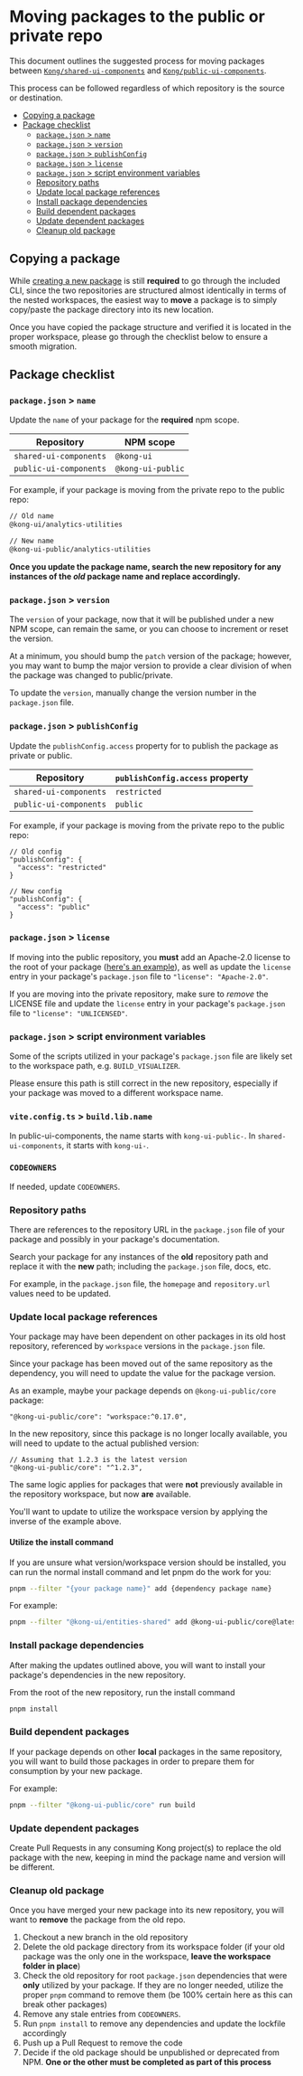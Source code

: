 # Moving packages to the public or private repo

This document outlines the suggested process for moving packages between [`Kong/shared-ui-components`](https://github.com/Kong/shared-ui-components) and [`Kong/public-ui-components`](https://github.com/Kong/public-ui-components).

This process can be followed regardless of which repository is the source or destination.

- [Copying a package](#copying-a-package)
- [Package checklist](#package-checklist)
  - [`package.json` \> `name`](#packagejson--name)
  - [`package.json` \> `version`](#packagejson--version)
  - [`package.json` \> `publishConfig`](#packagejson--publishconfig)
  - [`package.json` \> `license`](#packagejson--license)
  - [`package.json` \> script environment variables](#packagejson--script-environment-variables)
  - [Repository paths](#repository-paths)
  - [Update local package references](#update-local-package-references)
  - [Install package dependencies](#install-package-dependencies)
  - [Build dependent packages](#build-dependent-packages)
  - [Update dependent packages](#update-dependent-packages)
  - [Cleanup old package](#cleanup-old-package)

## Copying a package

While [creating a new package](./creating-a-package.md) is still **required** to go through the included CLI, since the two repositories are structured almost identically in terms of the nested workspaces, the easiest way to **move** a package is to simply copy/paste the package directory into its new location.

Once you have copied the package structure and verified it is located in the proper workspace, please go through the checklist below to ensure a smooth migration.

## Package checklist

### `package.json` > `name`

Update the `name` of your package for the **required** npm scope.

Repository | NPM scope
---------|----------
`shared-ui-components` | `@kong-ui`
`public-ui-components` | `@kong-ui-public`

For example, if your package is moving from the private repo to the public repo:

```txt
// Old name
@kong-ui/analytics-utilities

// New name
@kong-ui-public/analytics-utilities
```

**Once you update the package name, search the new repository for any instances of the _old_ package name and replace accordingly.**

### `package.json` > `version`

The `version` of your package, now that it will be published under a new NPM scope, can remain the same, or you can choose to increment or reset the version.

At a minimum, you should bump the `patch` version of the package; however, you may want to bump the major version to provide a clear division of when the package was changed to public/private.

To update the `version`, manually change the version number in the `package.json` file.

### `package.json` > `publishConfig`

Update the `publishConfig.access` property for to publish the package as private or public.

Repository | `publishConfig.access` property
---------|----------
`shared-ui-components` | `restricted`
`public-ui-components` | `public`

For example, if your package is moving from the private repo to the public repo:

```jsonc
// Old config
"publishConfig": {
  "access": "restricted"
}

// New config
"publishConfig": {
  "access": "public"
}
```

### `package.json` > `license`

If moving into the public repository, you **must** add an Apache-2.0 license to the root of your package ([here's an example](https://github.com/Kong/public-ui-components/blob/main/LICENSE)), as well as update the `license` entry in your package's `package.json` file to `"license": "Apache-2.0"`.

If you are moving into the private repository, make sure to _remove_ the LICENSE file and update the `license` entry in your package's `package.json` file to `"license": "UNLICENSED"`.

### `package.json` > script environment variables

Some of the scripts utilized in your package's `package.json` file are likely set to the workspace path, e.g. `BUILD_VISUALIZER`.

Please ensure this path is still correct in the new repository, especially if your package was moved to a different workspace name.

### `vite.config.ts` > `build.lib.name`

In public-ui-components, the name starts with `kong-ui-public-`.  In `shared-ui-components`, it starts with `kong-ui-`.

### `CODEOWNERS`

If needed, update `CODEOWNERS`.

### Repository paths

There are references to the repository URL in the `package.json` file of your package and possibly in your package's documentation.

Search your package for any instances of the **old** repository path and replace it with the **new** path; including the `package.json` file, docs, etc.

For example, in the `package.json` file, the `homepage` and `repository.url` values need to be updated.

### Update local package references

Your package may have been dependent on other packages in its old host repository, referenced by `workspace` versions in the `package.json` file.

Since your package has been moved out of the same repository as the dependency, you will need to update the value for the package version.

As an example, maybe your package depends on `@kong-ui-public/core` package:

```jsonc
"@kong-ui-public/core": "workspace:^0.17.0",
```

In the new repository, since this package is no longer locally available, you will need to update to the actual published version:

```jsonc
// Assuming that 1.2.3 is the latest version
"@kong-ui-public/core": "^1.2.3",
```

The same logic applies for packages that were **not** previously available in the repository workspace, but now **are** available.

You'll want to update to utilize the workspace version by applying the inverse of the example above.

#### Utilize the install command

If you are unsure what version/workspace version should be installed, you can run the normal install command and let pnpm do the work for you:

```sh
pnpm --filter "{your package name}" add {dependency package name}
```

For example:

```sh
pnpm --filter "@kong-ui/entities-shared" add @kong-ui-public/core@latest
```

### Install package dependencies

After making the updates outlined above, you will want to install your package's dependencies in the new repository.

From the root of the new repository, run the install command

```sh
pnpm install
```

### Build dependent packages

If your package depends on other **local** packages in the same repository, you will want to build those packages in order to prepare them for consumption by your new package.

For example:

```sh
pnpm --filter "@kong-ui-public/core" run build
```

### Update dependent packages

Create Pull Requests in any consuming Kong project(s) to replace the old package with the new, keeping in mind the package name and version will be different.

### Cleanup old package

Once you have merged your new package into its new repository, you will want to **remove** the package from the old repo.

1. Checkout a new branch in the old repository
2. Delete the old package directory from its workspace folder (if your old package was the only one in the workspace, **leave the workspace folder in place**)
3. Check the old repository for root `package.json` dependencies that were **only** utilized by your package. If they are no longer needed, utilize the proper `pnpm` command to remove them (be 100% certain here as this can break other packages)
4. Remove any stale entries from `CODEOWNERS`.
5. Run `pnpm install` to remove any dependencies and update the lockfile accordingly
6. Push up a Pull Request to remove the code
7. Decide if the old package should be unpublished or deprecated from NPM. **One or the other must be completed as part of this process**

